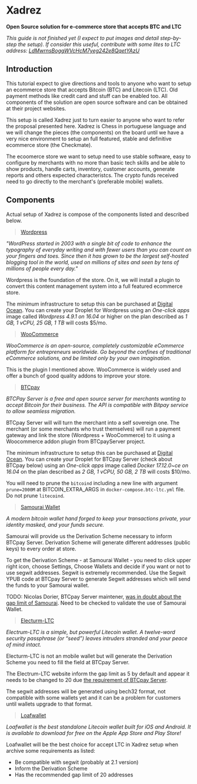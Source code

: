 # Xadrez 
**Open Source solution for e-commerce store that accepts BTC and LTC**

*This guide is not finished yet (I expect to put images and detail step-by-step the setup). If consider this useful, contribute with some lites to LTC address: [LdMwrnsBoggWVcHcM7yeg242e8QqetYAzU](litecoin:LdMwrnsBoggWVcHcM7yeg242e8QqetYAzU)*

## Introduction

This tutorial expect to give directions and tools to anyone who want to setup an ecommerce store that accepts Bitcoin (BTC) and Litecoin (LTC). Old payment methods like credit card and stuff can be enabled too. All components of the solution are open source software and can be obtained at their project websites.

This setup is called Xadrez just to turn easier to anyone who want to refer the proposal presented here. Xadrez is Chess in portuguese language and we will change the pieces (the components) on the board until we have a very nice environment to setup an full featured, stable and definitive ecommerce store (the Checkmate). 

The ecoomerce store we want to setup need to use stable software, easy to configure by merchants with no more than basic tech skills and be able to show products, handle carts, inventory, customer accounts, generate reports and others expected characteristcs. The crypto funds received need to go directly to the merchant's (preferable mobile) wallets.

## Components

Actual setup of Xadrez is compose of the components listed and described below.

> [Wordpress](https://www.wordpress.org)

*"WordPress started in 2003 with a single bit of code to enhance the typography of everyday writing and with fewer users than you can count on your fingers and toes. Since then it has grown to be the largest self-hosted blogging tool in the world, used on millions of sites and seen by tens of millions of people every day."*

Wordpress is the foundation of the store. On it, we will install a plugin to convert this content management system into a full featured ecommerce store.

The minimum infrastructure to setup this can be purchased at [Digital Ocean](https://m.do.co/c/ec2caf98348a). You can create your Droplet for Wordpress using an *One-click apps* image called *Wordpress 4.9.1 on 16.04* or higher on the plan described as *1 GB, 1 vCPU, 25 GB, 1 TB* will costs $5/mo.

> [WooCommerce](https://woocommerce.com)

*WooCommerce is an open-source, completely customizable eCommerce platform for entrepreneurs worldwide. Go beyond the confines of traditional eCommerce solutions, and be limited only by your own imagination.*

This is the plugin I mentioned above. WooCommerce is widely used and offer a bunch of good quality addons to improve your store.

> [BTCpay](https://github.com/btcpayserver/btcpayserver)

*BTCPay Server is a free and open source server for merchants wanting to accept Bitcoin for their business. The API is compatible with Bitpay service to allow seamless migration.*

BTCpay Server will will turn the merchant into a self sovereign one. The merchant (or some merchants who trust themselves) will run a payment gateway and link the store (Wordpress + WooCommerce) to it using a Woocommerce addon plugin from BTCpayServer project. 

The minimum infrastructure to setup this can be purchased at [Digital Ocean](https://m.do.co/c/ec2caf98348a). You can create your Droplet for BTCpay Server (check about BTCpay below) using an *One-click apps* image called *Docker 17.12.0~ce on 16.04* on the plan described as *2 GB, 1 vCPU, 50 GB, 2 TB* will costs $10/mo.

You will need to prune the ```bitcoind``` including a new line with argument ```prune=2000M``` at BITCOIN_EXTRA_ARGS in ```docker-compose.btc-ltc.yml``` file. Do not prune ```litecoind```.

> [Samourai Wallet](https://samouraiwallet.com/)

*A modern bitcoin wallet hand forged to keep your transactions private, your identity masked, and your funds secure.*

Samourai will provide us the Derivation Scheme necessary to inform BTCpay Server. Derivation Scheme will generate different addresses (public keys) to every order at store.

To get the Derivation Scheme - at Samourai Wallet - you need to click upper right icon, choose Settings, Choose Wallets and decide if you want or not to use segwit addresses. Segwit is extremely recommended. Use the Segwit YPUB code at BTCpay Server to generate Segwit addresses which will send the funds to your Samourai wallet.

TODO: Nicolas Dorier, BTCpay Server maintener, [was in doubt about the gap limit of Samourai](https://twitter.com/NicolasDorier/status/968638958438572032). Need to be checked to validate the use of Samourai Wallet.

> [Electurm-LTC](https://electrum-ltc.org/)

*Electrum-LTC is a simple, but powerful Litecoin wallet. A twelve-word security passphrase (or “seed”) leaves intruders stranded and your peace of mind intact.*

Electurm-LTC is not an mobile wallet but will generate the Derivation Scheme you need to fill the field at BTCpay Server.

The Electrum-LTC website inform the gap limit as 5 by default and appear it needs to be changed to 20 due [the requirement of BTCpay Server](https://twitter.com/NicolasDorier/status/968638958438572032).

The segwit addresses will be generated using bech32 format, not compatible with some wallets yet and it can be a problem for customers until wallets upgrade to that format.

> [Loafwallet](https://www.loadwallet.org)

*Loafwallet is the best standalone Litecoin wallet built for iOS and Android. It is available to download for free on the Apple App Store and Play Store!*

Loafwallet will be the best choice for accept LTC in Xadrez setup when archive some requirements as listed:
  - Be compatible with segwit (probably at 2.1 version)
  - Inform the Derivation Scheme
  - Has the recommended gap limit of 20 addresses
